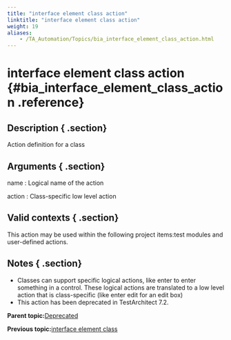 ```yaml
--- 
title: "interface element class action"
linktitle: "interface element class action"
weight: 19
aliases: 
    - /TA_Automation/Topics/bia_interface_element_class_action.html
---
```

# interface element class action {#bia_interface_element_class_action .reference}

## Description { .section}

Action definition for a class

## Arguments { .section}

name
:   Logical name of the action

action
:   Class-specific low level action

## Valid contexts { .section}

This action may be used within the following project items:test modules and user-defined actions.

## Notes { .section}

-   Classes can support specific logical actions, like enter to enter something in a control. These logical actions are translated to a low level action that is class-specific \(like enter edit for an edit box\)
-   This action has been deprecated in TestArchitect 7.2.

**Parent topic:**[Deprecated](../../TA_Automation/Topics/bia_Deprecated.html)

**Previous topic:**[interface element class](../../TA_Automation/Topics/bia_interface_element_class.html)

